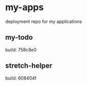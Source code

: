 # my-apps
deployment repo for my applications

## my-todo
build: 758c8e0

## stretch-helper
build: 608404f